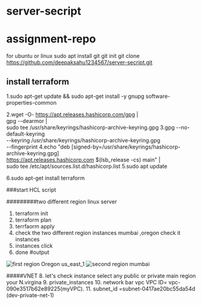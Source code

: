 # server-secript
# assignment-repo
for ubuntu or linux 
sudo apt install git 
 git init 
 git clone https://github.com/deepaksahu1234567/server-secript.git
 
 
 ## install terraform 
 
1.sudo apt-get update && sudo apt-get install -y gnupg software-properties-common

2.wget -O- https://apt.releases.hashicorp.com/gpg | \
    gpg --dearmor | \
    sudo tee /usr/share/keyrings/hashicorp-archive-keyring.gpg
3.gpg --no-default-keyring \
    --keyring /usr/share/keyrings/hashicorp-archive-keyring.gpg \
    --fingerprint
4.echo "deb [signed-by=/usr/share/keyrings/hashicorp-archive-keyring.gpg] \
    https://apt.releases.hashicorp.com $(lsb_release -cs) main" | \
    sudo tee /etc/apt/sources.list.d/hashicorp.list
5.sudo apt update

 6.sudo apt-get install terraform
 
 ###start HCL script
 
 #########two different region linux server 
 1. terraform init 
 2. terraform plan 
 3. terrfaorm apply
 4.  check the  two different region instances mumbai ,oregon  check it instances 
 5.  instances click 
 6.  done 
#output

![first region  Oregon us_east_1](https://user-images.githubusercontent.com/115246044/213848710-a9927ab1-b536-4910-9f41-b7fa07e14a5e.png)
![second region mumbai](https://user-images.githubusercontent.com/115246044/213848737-419e8f54-109b-4df1-91ce-56e7c969f0ca.png)

#####VNET
 8.  let's check instance select any public or private  main region your N.virgina 
 9.  private_instances
 10.  network bar vpc VPC ID= vpc-090e3517b62e89225(myVPC).
 11.  subnet_id =subnet-0417ae20bc55da54d (dev-private-net-1)
 
